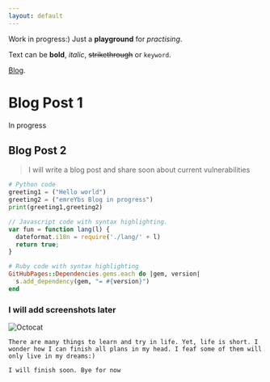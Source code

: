 ```yaml
---
layout: default
---
```


Work in progress:)
Just a **playground** for _practising_.

Text can be **bold**, _italic_, ~~strikethrough~~ or `keyword`.

[Blog](./picussecuritybootcamp.md).



# Blog Post 1

In progress

## Blog Post 2

> I will write a blog post and share soon about current vulnerabilities


```python
# Python code
greeting1 = ("Hello world")
greeting2 = ("emreYbs Blog in progress")
print(greeting1,greeting2)

```


```js
// Javascript code with syntax highlighting.
var fun = function lang(l) {
  dateformat.i18n = require('./lang/' + l)
  return true;
}
```

```ruby
# Ruby code with syntax highlighting
GitHubPages::Dependencies.gems.each do |gem, version|
  s.add_dependency(gem, "= #{version}")
end
```



### I will add screenshots later

![Octocat](https://github.githubassets.com/images/icons/emoji/octocat.png)



```
There are many things to learn and try in life. Yet, life is short. I wonder how I can finish all plans in my head. I feaf some of them will only live in my dreams:)
```

```
I will finish soon. Bye for now
```
